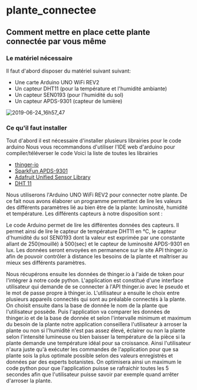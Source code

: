 # plante_connectee


## Comment mettre en place cette plante connectée par vous même

### Le matériel nécessaire

Il faut d'abord disposer du matériel suivant suivant:
 * Une carte Arduino UNO WiFi REV2
 * Un capteur DHT11 (pour la température et l'humidité ambiante)
 * Un capteur SEN0193 (pour l'humidité du sol)
 * Un capteur APDS-9301 (capteur de lumière)
 
 ![2019-06-24_16h57_47](https://user-images.githubusercontent.com/43552846/60029368-4f8c3300-96a1-11e9-8510-7e81c5d2c1e5.png)
 
 
 ### Ce qu'il faut installer

Tout d'abord il est nécessaire d'installer plusieurs librairies pour le code arduino
Nous vous recommandons d'utiliser l'IDE web d'arduino pour compiler/téléverser le code
Voici la liste de toutes les librairies
* [thinger-io](https://github.com/thinger-io/Arduino-Library)
* [SparkFun APDS-9301](https://github.com/sparkfun/SparkFun_APDS9301_Library)
* [Adafruit Unified Sensor Library](https://github.com/adafruit/Adafruit_Sensor)
* [DHT 11](https://github.com/adafruit/DHT-sensor-library)
 
 
 
 
 
 
 
 
Nous utiliserons l'Arduino UNO WiFi REV2 pour connecter notre plante. De ce fait nous avons élaborer un programme permettant de lire les valeurs des différents paramètres lié au bien être de la plante: luminosité, humidité et température.
Les différents capteurs à notre disposition sont :








Le code Arduino permet de lire les différentes données des capteurs. Il permet ainsi de lire le capteur de température DHT11 en °C, le capteur d'humidité du sol SEN0193 dont la valeur est exprimée par une constante allant de 250(mouillé) à 500(sec) et le capteur de luminosité APDS-9301 en lux.
Les données seront envoyées en permanence sur le site API thinger.io afin de pouvoir contrôler à distance les besoins de la plante et maîtriser au mieux ses différents paramètres. 

Nous récupérons ensuite les données de thinger.io à l'aide de token pour l'intégrer à notre code python. L'application est constitué d'une interface utilisateur qui demande de se connecter à l'API thinger.io avec le pseudo et le mot de passe propre à thinger.io. L'utilisateur a ensuite le choix entre plusieurs appareils connectés qui sont au préalable connectés à la plante. On choisit ensuite dans la base de donnée le nom de la plante que l'utilisateur possède. Puis l'application va comparer les données de thinger.io et de la base de donnée et selon l'intervalle minimum et maximum du besoin de la plante notre application conseillera l'utilisateur à arroser la plante ou non si l'humidité n'est pas assez élevé, éclairer ou non la plante selon l'intensité lumineuse ou bien baisser la température de la pièce si la plante demande une température idéal pour sa croissance. Ainsi l'utilisateur n'aura juste qu'à exécuter les commandes de l'application pour que sa plante sois la plus optimale possible selon des valeurs enregistrés et données par des experts botanistes. On optimisera ainsi un maximum le code python pour que l'application puisse se rafraichir toutes les 5 secondes afin que l'utilisateur puisse savoir par exemple quand arrêter d'arroser la plante.
